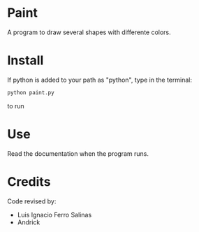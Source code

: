 # Paint
A program to draw several shapes with differente colors.

# Install
If python is added to your path as "python", type in the terminal:

```sh
python paint.py
```

to run

# Use
Read the documentation when the program runs.

# Credits
Code revised by:
- Luis Ignacio Ferro Salinas
- Andrick
